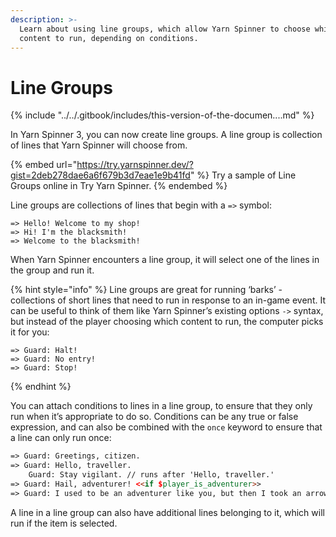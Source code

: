 ```yaml
---
description: >-
  Learn about using line groups, which allow Yarn Spinner to choose which
  content to run, depending on conditions.
---
```


# Line Groups

{% include "../../.gitbook/includes/this-version-of-the-documen....md" %}

In Yarn Spinner 3, you can now create line groups. A line group is collection of lines that Yarn Spinner will choose from.&#x20;

{% embed url="https://try.yarnspinner.dev/?gist=2deb278dae6a6f679b3d7eae1e9b41fd" %}
Try a sample of Line Groups online in Try Yarn Spinner.
{% endembed %}

Line groups are collections of lines that begin with a `=>` symbol:

```
=> Hello! Welcome to my shop!
=> Hi! I'm the blacksmith!
=> Welcome to the blacksmith!
```

When Yarn Spinner encounters a line group, it will select one of the lines in the group and run it. &#x20;

{% hint style="info" %}
Line groups are great for running ‘barks’ - collections of short lines that need to run in response to an in-game event. It can be useful to think of them like Yarn Spinner’s existing options `->` syntax, but instead of the player choosing which content to run, the computer picks it for you:

```
=> Guard: Halt!
=> Guard: No entry!
=> Guard: Stop!
```
{% endhint %}

You can attach conditions to lines in a line group, to ensure that they only run when it’s appropriate to do so. Conditions can be any true or false expression, and can also be combined with the `once` keyword to ensure that a line can only run once:

```html
=> Guard: Greetings, citizen.
=> Guard: Hello, traveller.
	Guard: Stay vigilant. // runs after 'Hello, traveller.'
=> Guard: Hail, adventurer! <<if $player_is_adventurer>>
=> Guard: I used to be an adventurer like you, but then I took an arrow in the knee. <<once if $player_is_adventurer>>
```

A line in a line group can also have additional lines belonging to it, which will run if the item is selected.
